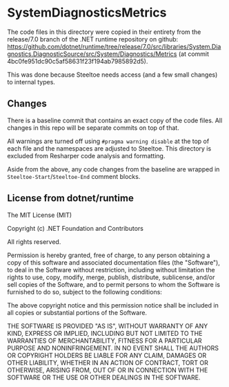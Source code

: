 # SystemDiagnosticsMetrics

The code files in this directory were copied in their entirety from the release/7.0 branch of the .NET runtime repository on github:
https://github.com/dotnet/runtime/tree/release/7.0/src/libraries/System.Diagnostics.DiagnosticSource/src/System/Diagnostics/Metrics (at commit 4bc0fe951dc90c5af58631f23f194ab7985892d5).

This was done because Steeltoe needs access (and a few small changes) to internal types.

## Changes

There is a baseline commit that contains an exact copy of the code files. All changes in this repo will be separate commits on top of that.

All warnings are turned off using `#pragma warning disable` at the top of each file and the namespaces are adjusted to Steeltoe.
This directory is excluded from Resharper code analysis and formatting.

Aside from the above, any code changes from the baseline are wrapped in `Steeltoe-Start`/`Steeltoe-End` comment blocks.

## License from dotnet/runtime

The MIT License (MIT)

Copyright (c) .NET Foundation and Contributors

All rights reserved.

Permission is hereby granted, free of charge, to any person obtaining a copy
of this software and associated documentation files (the "Software"), to deal
in the Software without restriction, including without limitation the rights
to use, copy, modify, merge, publish, distribute, sublicense, and/or sell
copies of the Software, and to permit persons to whom the Software is
furnished to do so, subject to the following conditions:

The above copyright notice and this permission notice shall be included in all
copies or substantial portions of the Software.

THE SOFTWARE IS PROVIDED "AS IS", WITHOUT WARRANTY OF ANY KIND, EXPRESS OR
IMPLIED, INCLUDING BUT NOT LIMITED TO THE WARRANTIES OF MERCHANTABILITY,
FITNESS FOR A PARTICULAR PURPOSE AND NONINFRINGEMENT. IN NO EVENT SHALL THE
AUTHORS OR COPYRIGHT HOLDERS BE LIABLE FOR ANY CLAIM, DAMAGES OR OTHER
LIABILITY, WHETHER IN AN ACTION OF CONTRACT, TORT OR OTHERWISE, ARISING FROM,
OUT OF OR IN CONNECTION WITH THE SOFTWARE OR THE USE OR OTHER DEALINGS IN THE
SOFTWARE.
